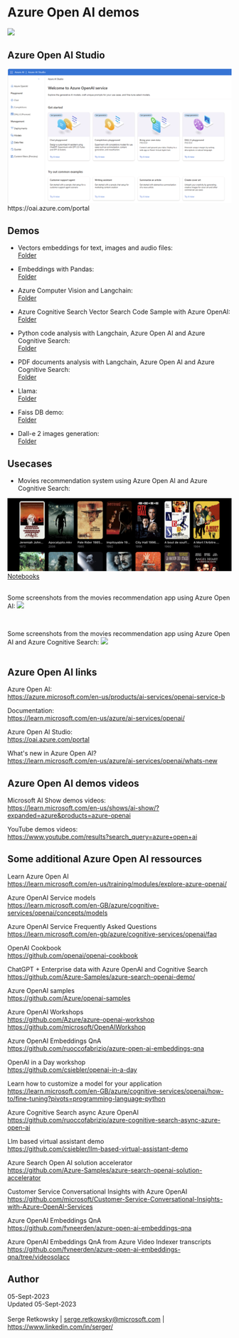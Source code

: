 # Azure Open AI demos
<img src="https://www.spiria.com/site/assets/files/10216/azure-openai.jpg" width=500>

## Azure Open AI Studio
<img src="aoai.png">
<br>
https://oai.azure.com/portal

## Demos

- Vectors embeddings for text, images and audio files:<br>
<a href = "https://github.com/retkowsky/Azure-OpenAI-demos/tree/main/Embeddings">Folder</a>

- Embeddings with Pandas:<br>
<a href="https://github.com/retkowsky/Azure-OpenAI-demos/tree/main/Embeddings with Pandas">Folder</a>

- Azure Computer Vision and Langchain:<br>
<a href="https://github.com/retkowsky/Azure-OpenAI-demos/tree/main/Azure Computer Vision and Langchain">Folder</a>

- Azure Cognitive Search Vector Search Code Sample with Azure OpenAI:<br>
<a href="https://github.com/retkowsky/Azure-OpenAI-demos/tree/main/Azure%20Cognitive%20Search%20Vector%20Search%20Code%20Sample%20with%20Azure%20OpenAI">Folder</a>

- Python code analysis with Langchain, Azure Open AI and Azure Cognitive Search:<br>
<a href = "https://github.com/retkowsky/Azure-OpenAI-demos/tree/main/Code%20analysis%20with%20Langchain%20%2B%20Azure%20OpenAI%20%2B%20Azure%20Cognitive%20Search%20(vector%20store)">Folder</a>

- PDF documents analysis with Langchain, Azure Open AI and Azure Cognitive Search:<br>
<a href = "https://github.com/retkowsky/Azure-OpenAI-demos/tree/main/Lanchain%20with%20Azure%20Open%20AI%20(PDF%20files)%20and%20Azure%20Cognitive%20Search">Folder</a>

- Llama:<br>
<a href="https://github.com/retkowsky/Azure-OpenAI-demos/tree/main/Llama">Folder</a>

- Faiss DB demo:<br>
<a href="https://github.com/retkowsky/Azure-OpenAI-demos/tree/main/FaissDB demo">Folder</a>

- Dall-e 2 images generation:<br>
<a href="https://github.com/retkowsky/Azure-OpenAI-demos/tree/main/dall-e%202">Folder</a>

## Usecases
- Movies recommendation system using Azure Open AI and Azure Cognitive Search:<br>

<img src="https://github.com/retkowsky/images/blob/master/movies_search.png?raw=true">
<br>
<a href = "https://github.com/retkowsky/Azure-OpenAI-demos/tree/main/Movies%20recommender%20usecase%20demo">Notebooks</a>
<br>
<br>

Some screenshots from the movies recommendation app using Azure Open AI:
<img src="https://github.com/retkowsky/Azure-OpenAI-demos/blob/main/Movies%20recommender%20usecase%20demo/webapp1.png?raw=true">

<br>

Some screenshots from the movies recommendation app using Azure Open AI and Azure Cognitive Search:
<img src="https://github.com/retkowsky/Azure-OpenAI-demos/blob/main/Movies%20recommender%20usecase%20demo/webapp2.png?raw=true">
<br><br>

## Azure Open AI links
Azure Open AI:<br>
https://azure.microsoft.com/en-us/products/ai-services/openai-service-b

Documentation:<br>
https://learn.microsoft.com/en-us/azure/ai-services/openai/

Azure Open AI Studio:<br>
https://oai.azure.com/portal

What's new in Azure Open AI?<br>
https://learn.microsoft.com/en-us/azure/ai-services/openai/whats-new

## Azure Open AI demos videos

Microsoft AI Show demos videos:<br>
https://learn.microsoft.com/en-us/shows/ai-show/?expanded=azure&products=azure-openai

YouTube demos videos:<br>
https://www.youtube.com/results?search_query=azure+open+ai

## Some additional Azure Open AI ressources
Learn Azure Open AI<br>
https://learn.microsoft.com/en-us/training/modules/explore-azure-openai/

Azure OpenAI Service models<br>
https://learn.microsoft.com/en-GB/azure/cognitive-services/openai/concepts/models

Azure OpenAI Service Frequently Asked Questions<br>
https://learn.microsoft.com/en-gb/azure/cognitive-services/openai/faq

OpenAI Cookbook<br>
https://github.com/openai/openai-cookbook

ChatGPT + Enterprise data with Azure OpenAI and Cognitive Search<br>
https://github.com/Azure-Samples/azure-search-openai-demo/

Azure OpenAI samples<br>
https://github.com/Azure/openai-samples

Azure OpenAI Workshops<br>
https://github.com/Azure/azure-openai-workshop
https://github.com/microsoft/OpenAIWorkshop

Azure OpenAI Embeddings QnA<br>
https://github.com/ruoccofabrizio/azure-open-ai-embeddings-qna

OpenAI in a Day workshop<br>
https://github.com/csiebler/openai-in-a-day

Learn how to customize a model for your application<br>
https://learn.microsoft.com/en-GB/azure/cognitive-services/openai/how-to/fine-tuning?pivots=programming-language-python

Azure Cognitive Search async Azure OpenAI<br>
https://github.com/ruoccofabrizio/azure-cognitive-search-async-azure-open-ai

Llm based virtual assistant demo<br>
https://github.com/csiebler/llm-based-virtual-assistant-demo

Azure Search Open AI solution accelerator<br>
https://github.com/Azure-Samples/azure-search-openai-solution-accelerator

Customer Service Conversational Insights with Azure OpenAI<br>
https://github.com/microsoft/Customer-Service-Conversational-Insights-with-Azure-OpenAI-Services

Azure OpenAI Embeddings QnA<br>
https://github.com/fvneerden/azure-open-ai-embeddings-qna

Azure OpenAI Embeddings QnA from Azure Video Indexer transcripts<br>
https://github.com/fvneerden/azure-open-ai-embeddings-qna/tree/videosolacc

## Author
05-Sept-2023<br>
Updated 05-Sept-2023<br>
<br>
Serge Retkowsky | serge.retkowsky@microsoft.com | https://www.linkedin.com/in/serger/
